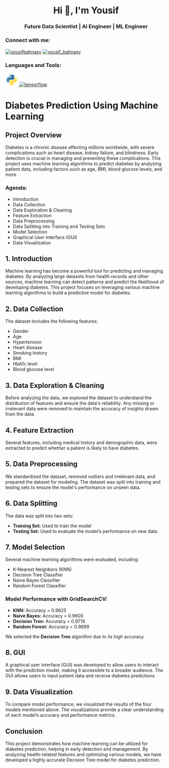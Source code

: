 <h1 align="center">Hi 👋, I'm Yousif</h1>
<h3 align="center">Future Data Scientist | AI Engineer | ML Engineer</h3>

<h3 align="left">Connect with me:</h3>
<p align="left">
<a href="https://linkedin.com/in/yousif-bahnasy" target="blank"><img align="center" src="https://raw.githubusercontent.com/rahuldkjain/github-profile-readme-generator/master/src/images/icons/Social/linked-in-alt.svg" alt="yousifbahnasy" height="30" width="40" /></a>
<a href="https://instagram.com/yousif_bahnasy" target="blank"><img align="center" src="https://raw.githubusercontent.com/rahuldkjain/github-profile-readme-generator/master/src/images/icons/Social/instagram.svg" alt="yousif_bahnasy" height="30" width="40" /></a>
</p>


<h3 align="left">Languages and Tools:</h3>
<p align="left"> <a href="https://www.python.org" target="_blank" rel="noreferrer"> <img src="https://raw.githubusercontent.com/devicons/devicon/master/icons/python/python-original.svg" alt="python" width="40" height="40"/> </a> <a href="https://www.tensorflow.org" target="_blank" rel="noreferrer"> <img src="https://www.vectorlogo.zone/logos/tensorflow/tensorflow-icon.svg" alt="tensorflow" width="40" height="40"/> </a> </p>

# Diabetes Prediction Using Machine Learning

## Project Overview
Diabetes is a chronic disease affecting millions worldwide, with severe complications such as heart disease, kidney failure, and blindness. Early detection is crucial in managing and preventing these complications. This project uses machine learning algorithms to predict diabetes by analyzing patient data, including factors such as age, BMI, blood glucose levels, and more.

### Agenda:
- Introduction
- Data Collection
- Data Exploration & Cleaning
- Feature Extraction
- Data Preprocessing
- Data Splitting into Training and Testing Sets
- Model Selection
- Graphical User Interface (GUI)
- Data Visualization

## 1. Introduction
Machine learning has become a powerful tool for predicting and managing diabetes. By analyzing large datasets from health records and other sources, machine learning can detect patterns and predict the likelihood of developing diabetes. This project focuses on leveraging various machine learning algorithms to build a predictive model for diabetes.

## 2. Data Collection
The dataset includes the following features:
- Gender
- Age
- Hypertension
- Heart disease
- Smoking history
- BMI
- HbA1c level
- Blood glucose level

## 3. Data Exploration & Cleaning
Before analyzing the data, we explored the dataset to understand the distribution of features and ensure the data's reliability. Any missing or irrelevant data were removed to maintain the accuracy of insights drawn from the data.

## 4. Feature Extraction
Several features, including medical history and demographic data, were extracted to predict whether a patient is likely to have diabetes.

## 5. Data Preprocessing
We standardized the dataset, removed outliers and irrelevant data, and prepared the dataset for modeling. The dataset was split into training and testing sets to ensure the model's performance on unseen data.

## 6. Data Splitting
The data was split into two sets:
- **Training Set:** Used to train the model
- **Testing Set:** Used to evaluate the model’s performance on new data

## 7. Model Selection
Several machine learning algorithms were evaluated, including:
- K-Nearest Neighbors (KNN)
- Decision Tree Classifier
- Naive Bayes Classifier
- Random Forest Classifier

### Model Performance with GridSearchCV:
- **KNN:** Accuracy = 0.9625
- **Naive Bayes:** Accuracy = 0.9600
- **Decision Tree:** Accuracy = 0.9719
- **Random Forest:** Accuracy = 0.9699

We selected the **Decision Tree** algorithm due to its high accuracy.

## 8. GUI
A graphical user interface (GUI) was developed to allow users to interact with the prediction model, making it accessible to a broader audience. The GUI allows users to input patient data and receive diabetes predictions.

## 9. Data Visualization
To compare model performance, we visualized the results of the four models mentioned above. The visualizations provide a clear understanding of each model’s accuracy and performance metrics.

## Conclusion
This project demonstrates how machine learning can be utilized for diabetes prediction, helping in early detection and management. By analyzing health-related features and optimizing various models, we have developed a highly accurate Decision Tree model for diabetes prediction.
